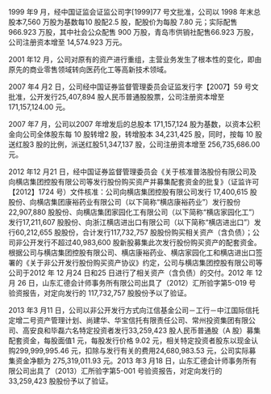 1999 年9 月，经中国证监会证监公司字[1999]77 号文批准，公司以 1998 年末总股本7,560 万股为基数每10 股配2.5 股，配股价为每股 7.80 元；实际配售 966.923 万股，其中社会公众配售 900 万股，青岛市供销社配售66.923 万股，公司注册资本增至 14,574.923 万元。  

2001 年12 月，公司对原有的资产进行重组，主营业务发生了根本性的变化，即由原先的商业零售领域转向医药化工等高新技术领域。  

2007 年4 月2 日，公司经中国证券监督管理委员会证监发行字【2007】59 号文批准，公开发行25,407,894 股人民币普通股股票，公司注册资本增至 171,157,124.00 元。  

2007 年7 月，公司以2007 年增发后的总股本 171,157,124 股为基数，以资本公积金向公司全体股东每 10 股转增2 股，转增股本 34,231,425 股，同时，按每 10 股送红股3 股的比例，派送红股51,347,137 股，公司注册资本增至 256,735,686.00 元。  

2012 年12 月21 日，经中国证券监督管理委员会《关于核准普洛股份有限公司及向横店集团控股有限公司等发行股份购买资产并募集配套资金的批复》（证监许可【2012】1724 号）文件核准：公司向横店集团控股有限公司发行 17,400,615 股股份、向横店集团康裕药业有限公司（以下简称“横店康裕药业”）发行股份22,907,880 股股份、向横店集团家园化工有限公司（以下简称“横店家园化工”）发行17,211,607 股股份、向浙江横店进出口有限公司（以下简称“横店进出口”）发行60,212,655 股股份，合计发行117,732,757 股股份购买相关资产（含负债）；公司非公开发行不超过40,983,600 股新股募集此次发行股份购买资产的配套资金。根据公司与横店集团控股有限公司、横店康裕药业、横店家园化工和横店进出口签署的《关于非公开发行股份购买资产协议》约定，公司与横店集团控股有限公司等公司于2012 年 12 月24 日和25 日进行了相关资产（含负债）的交付。2012 年 12 月 26 日，山东汇德会计师事务所有限公司出具了（2012）汇所验字第5-019 号验资报告，对定向发行的 117,732,757 股股份予以了验证。  

2013 年3 月11 日，公司以非公开发行方式向江信基金公司－工行－中江国际信托定增二号资产管理计划、尚建华、华宝信托有限责任公司、常州投资集团有限公司、高安良和毕磊六名特定投资者发行33,259,423 股人民币普通股（A 股）募集配套资金，每股面值1 元，每股发行价格 9.02 元，相关特定投资者股东以现金认购299,999,995.46 元，扣除与发行有关的费用24,680,983.53 元，公司实际募集资金净额为 275,319,011.93 元。2013 年3 月18 日，山东汇德会计师事务所有限公司出具了（2013）汇所验字第5-001 号验资报告，对定向发行的 33,259,423 股股份予以了验证。  